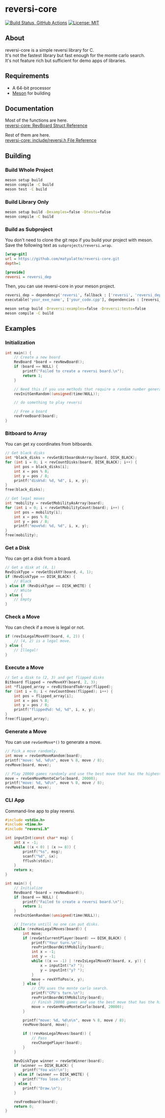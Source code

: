 # reversi-core

[![Build Status, GitHub Actions](https://github.com/matyalatte/reversi-core/actions/workflows/ci.yml/badge.svg)](https://github.com/matyalatte/reversi-core/actions/workflows/ci.yml)
[![License: MIT](https://img.shields.io/badge/License-MIT-yellow.svg)](https://opensource.org/licenses/MIT)

## About

reversi-core is a simple reversi library for C.  
It's not the fastest library but fast enough for the monte carlo search.  
It's not feature rich but sufficient for demo apps of libraries.  

## Requirements

- A 64-bit processor
- [Meson](https://mesonbuild.com/) for building

## Documentation

Most of the functions are here.  
[reversi-core: RevBoard Struct Reference](https://matyalatte.github.io/reversi-core/struct_rev_board.html)  
  
Rest of them are here.  
[reversi-core: include/reversi.h File Reference](https://matyalatte.github.io/reversi-core/reversi_8h.html)

## Building

### Build Whole Project

```bash
meson setup build
meson compile -C build
meson test -C build
```

### Build Library Only

```bash
meson setup build -Dexamples=false -Dtests=false
meson compile -C build
```

### Build as Subproject

You don't need to clone the git repo if you build your project with meson.  
Save the following text as `subprojects/reversi.wrap`.  

```ini
[wrap-git]
url = https://github.com/matyalatte/reversi-core.git
depth=1

[provide]
reversi = reversi_dep
```

Then, you can use reversi-core in your meson project.

```python
reversi_dep = dependency('reversi', fallback : ['reversi', 'reversi_dep'])
executable('your_exe_name', ['your_code.cpp'], dependencies : [reversi_dep])
```

```bash
meson setup build -Dreversi:examples=false -Dreversi:tests=false
meson compile -C build
```

## Examples

### Initialization

```c
int main() {
    // Create a new board
    RevBoard *board = revNewBoard();
    if (board == NULL) {
        printf("Failed to create a reversi board.\n");
        return 1;
    }

    // Need this if you use methods that require a random number generator.
    revInitGenRandom((unsigned)time(NULL));

    // do something to play reversi

    // Free a board
    revFreeBoard(board);
}
```

### Bitboard to Array

You can get xy coordinates from bitboards.

```c
// Get black disks
int *black_disks = revGetBitboardAsArray(board, DISK_BLACK);
for (int i = 0; i < revCountDisks(board, DISK_BLACK); i++) {
    int pos = black_disks[i];
    int x = pos % 8;
    int y = pos / 8;
    printf("disk%d: %d, %d", i, x, y);
}
free(black_disks);

// Get legal moves
int *mobility = revGetMobilityAsArray(board);
for (int i = 0; i < revGetMobilityCount(board); i++) {
    int pos = mobility[i];
    int x = pos % 8;
    int y = pos / 8;
    printf("move%d: %d, %d", i, x, y);
}
free(mobility);
```

### Get a Disk

You can get a disk from a board.

```c
// Get a disk at (4, 1)
RevDiskType = revGetDiskXY(board, 4, 1);
if (RevDiskType == DISK_BLACK) {
    // Black
} else if (RevDiskType == DISK_WHITE) {
    // White
} else {
    // Empty
}
```

### Check a Move

You can check if a move is legal or not.

```c
if (revIsLegalMoveXY(board, 4, 2)) {
    // (4, 2) is a legal move.
} else {
    // Illegal!
}
```

### Execute a Move

```c
// Set a disk to (2, 3) and get flipped disks
Bitboard flipped = revMoveXY(board, 2, 3);
int *flipped_array = revBitboardToArray(flipped);
for (int i = 0; i < revCountOnes(flipped); i++) {
    int pos = flipped_array[i];
    int x = pos % 8;
    int y = pos / 8;
    printf("flipped%d: %d, %d", i, x, y);
}
free(flipped_array);
```

### Generate a Move

You can use `revGenMove*()` to generate a move.  

```c
// Pick a move randomly.
int move = revGenMoveRandom(board);
printf("move: %d, %d\n", move % 8, move / 8);
revMove(board, move);

// Play 20000 games randomly and use the best move that has the highest win rate.
move = revGenMoveMonteCarlo(board, 20000);
printf("move: %d, %d\n", move % 8, move / 8);
revMove(board, move);
```

### CLI App

Command-line app to play reversi.

```c
#include <stdio.h>
#include <time.h>
#include "reversi.h"

int inputInt(const char* msg) {
    int x = -1;
    while ((x < 0) | (x >= 8)) {
        printf("%s", msg);
        scanf("%d", &x);
        fflush(stdin);
    }
    return x;
}

int main() {
    // Initialize
    RevBoard *board = revNewBoard();
    if (board == NULL) {
        printf("Failed to create a reversi board.\n");
        return 1;
    }
    revInitGenRandom((unsigned)time(NULL));

    // Iterate untill no one can put disks.
    while (revHasLegalMoves(board)) {
        int move;
        if (revGetCurrentPlayer(board) == DISK_BLACK) {
            printf("Your turn.\n");
            revPrintBoardWithMobility(board);
            int x = -1;
            int y = -1;
            while ((x == -1) | !revIsLegalMoveXY(board, x, y)) {
                x = inputInt("x? ");
                y = inputInt("y? ");
            }
            move = revXYToPos(x, y);
        } else {
            // CPU uses the monte carlo search.
            printf("CPU's turn.\n");
            revPrintBoardWithMobility(board);
            // Finish 20000 games and use the best move that has the highest win rate.
            move = revGenMoveMonteCarlo(board, 20000);
        }

        printf("move: %d, %d\n\n", move % 8, move / 8);
        revMove(board, move);

        if (!revHasLegalMoves(board)) {
            // Pass
            revChangePlayer(board);
        }
    }

    RevDiskType winner = revGetWinner(board);
    if (winner == DISK_BLACK) {
        printf("You win!\n");
    } else if (winner == DISK_WHITE) {
        printf("You lose.\n");
    } else {
        printf("Draw.\n");
    }

    revFreeBoard(board);
    return 0;
}
```
